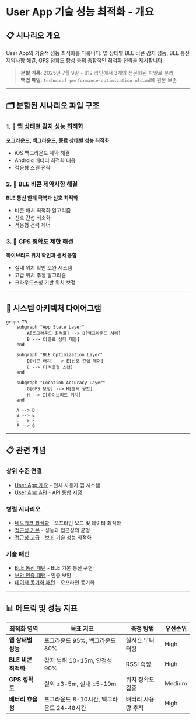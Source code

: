 # User App 기술 성능 최적화 - 개요

## 📋 시나리오 개요

User App의 기술적 성능 최적화를 다룹니다. 앱 상태별 BLE 비콘 감지 성능, 
BLE 통신 제약사항 해결, GPS 정확도 향상 등의 종합적인 최적화 전략을 제시합니다.

> **분할 기록**: 2025년 7월 9일 - 812 라인에서 3개의 전문화된 파일로 분리  
> **백업 파일**: `technical-performance-optimization-old.md`에 원본 보존

---

## 🗂️ 분할된 시나리오 파일 구조

### 1. 📱 [앱 상태별 감지 성능 최적화](./technical-performance-app-states.md)
**포그라운드, 백그라운드, 종료 상태별 성능 최적화**
- iOS 백그라운드 제약 해결
- Android 배터리 최적화 대응
- 적응형 스캔 전략

### 2. 📡 [BLE 비콘 제약사항 해결](./technical-performance-ble-constraints.md)  
**BLE 통신 한계 극복과 신호 최적화**
- 비콘 배치 최적화 알고리즘
- 신호 간섭 최소화
- 적응형 전력 제어

### 3. 🎯 [GPS 정확도 제한 해결](./technical-performance-gps-accuracy.md)
**하이브리드 위치 확인과 센서 융합**
- 실내 위치 확인 보완 시스템
- 고급 위치 추정 알고리즘
- 크라우드소싱 기반 위치 보정

---

## 🔗 시스템 아키텍처 다이어그램

```mermaid
graph TB
    subgraph "App State Layer"
        A[포그라운드 최적화] --> B[백그라운드 처리]
        B --> C[종료 상태 대응]
    end
    
    subgraph "BLE Optimization Layer"
        D[비콘 배치] --> E[신호 간섭 제어]
        E --> F[적응형 스캔]
    end
    
    subgraph "Location Accuracy Layer"
        G[GPS 보정] --> H[센서 융합]
        H --> I[하이브리드 위치]
    end
    
    A --> D
    B --> E  
    C --> F
    F --> G
```

---

## 📋 관련 개념

### 상위 수준 연결
- [User App 개요](../user-app/) - 전체 사용자 앱 시스템
- [User App API](../core-apis/user-app-api.md) - API 통합 지점

### 병렬 시나리오  
- [네트워크 최적화](./technical-network-optimization.md) - 오프라인 모드 및 데이터 최적화
- [접근성 기본](./accessibility-basic.md) - 성능과 접근성의 균형
- [접근성 고급](./accessibility-advanced.md) - 보조 기술 성능 최적화

### 기술 패턴
- [BLE 통신 패턴](../../common/technical-patterns-ble-communication.md) - BLE 기본 통신 구현
- [보안 인증 패턴](../../common/technical-patterns-security-auth.md) - 인증 보안
- [데이터 동기화 패턴](../../common/technical-patterns-data-sync.md) - 오프라인 동기화

---

## 📊 메트릭 및 성능 지표

| 최적화 영역 | 목표 지표 | 측정 방법 | 우선순위 |
|-------------|-----------|-----------|-----------|
| **앱 상태별 성능** | 포그라운드 95%, 백그라운드 80% | 실시간 모니터링 | High |
| **BLE 비콘 최적화** | 감지 범위 10-15m, 안정성 90% | RSSI 측정 | High |
| **GPS 정확도** | 실외 ±3-5m, 실내 ±5-10m | 위치 정확도 검증 | Medium |
| **배터리 효율성** | 포그라운드 8-10시간, 백그라운드 24-48시간 | 배터리 사용량 추적 | High |
